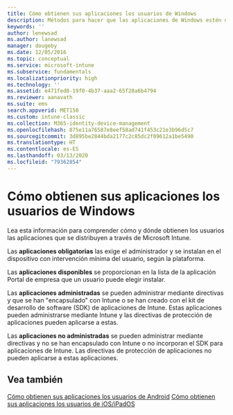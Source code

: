 ```yaml
---
title: Cómo obtienen sus aplicaciones los usuarios de Windows
description: Métodos para hacer que las aplicaciones de Windows estén disponibles para los usuarios
keywords: ''
author: lenewsad
ms.author: lanewsad
manager: dougeby
ms.date: 12/05/2016
ms.topic: conceptual
ms.service: microsoft-intune
ms.subservice: fundamentals
ms.localizationpriority: high
ms.technology: ''
ms.assetid: e471fed8-19f0-4b37-aaa2-65f28a6b4794
ms.reviewer: aanavath
ms.suite: ems
search.appverid: MET150
ms.custom: intune-classic
ms.collection: M365-identity-device-management
ms.openlocfilehash: 875e11a76587e8eef58ad741f453c21e3b96d5c7
ms.sourcegitcommit: 3d895be2844bda2177c2c85dc2f09612a1be5490
ms.translationtype: HT
ms.contentlocale: es-ES
ms.lasthandoff: 03/13/2020
ms.locfileid: "79362854"
---
```

# <a name="how-your-windows-users-get-their-apps"></a>Cómo obtienen sus aplicaciones los usuarios de Windows

Lea esta información para comprender cómo y dónde obtienen los usuarios las aplicaciones que se distribuyen a través de Microsoft Intune.

Las **aplicaciones obligatorias** las exige el administrador y se instalan en el dispositivo con intervención mínima del usuario, según la plataforma.

Las **aplicaciones disponibles** se proporcionan en la lista de la aplicación Portal de empresa que un usuario puede elegir instalar.

Las **aplicaciones administradas** se pueden administrar mediante directivas y que se han "encapsulado" con Intune o se han creado con el kit de desarrollo de software (SDK) de aplicaciones de Intune. Estas aplicaciones pueden administrarse mediante Intune y las directivas de protección de aplicaciones pueden aplicarse a estas.

Las **aplicaciones no administradas** se pueden administrar mediante directivas y no se han encapsulado con Intune o no incorporan el SDK para aplicaciones de Intune. Las directivas de protección de aplicaciones no pueden aplicarse a estas aplicaciones.

## <a name="see-also"></a>Vea también

[Cómo obtienen sus aplicaciones los usuarios de Android](end-user-apps-android.md)
[Cómo obtienen sus aplicaciones los usuarios de iOS/iPadOS](end-user-apps-android.md)
